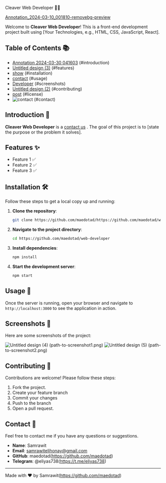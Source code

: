 Cleaver Web Developer 🎨✨

[Annotation_2024-03-10_001810-removebg-preview](https://github.com/maedotad/web-developer/assets/168466989/c6a24b1a-8e86-4f71-828b-52aaf6e74a04)

Welcome to **Cleaver Web Developer**! This is a front-end development project built using [Your Technologies, e.g., HTML, CSS, JavaScript, React].

## Table of Contents 📚

- [Annotation 2024-03-30 041603](https://github.com/maedotad/web-developer/assets/168466989/99b14551-fc8a-469a-87a4-7bbf4ea22351)
(#introduction)
- [Untitled design (3)](https://github.com/maedotad/web-developer/assets/168466989/530118e8-6ae9-45fb-a238-0c87272a0773)
(#features)
- [show](https://github.com/maedotad/web-developer/assets/168466989/d205f21e-6fe9-4336-8af1-dced7b0de269)
(#installation)
- [contact](https://github.com/maedotad/web-developer/assets/168466989/c35068d0-36ff-4aa2-8599-b366fd39b9c2)
(#usage)
- [Developer](https://github.com/maedotad/web-developer/assets/168466989/2f2bb181-f7d3-4979-a463-a43ceb4f7175)
(#screenshots)
- [Untitled design (2)](https://github.com/maedotad/web-developer/assets/168466989/e633da9f-1676-44ca-8b2c-78eb2560408d)
(#contributing)
- [post](https://github.com/maedotad/web-developer/assets/168466989/e76c714e-0e63-42b0-affe-2586d2a23226)
(#license)
- ![contact](https://github.com/maedotad/web-developer/assets/168466989/a438f476-0ec2-4a0f-a326-bad90ca5dbb0)
(#contact)

## Introduction 🌟

**Cleaver Web Developer** is a [contact us](https://github.com/maedotad/web-developer/assets/168466989/cbc75858-a61f-49d3-86a6-2d49fbbde01a)
. The goal of this project is to [state the purpose or the problem it solves].

## Features ✨

- Feature 1 ✅
- Feature 2 ✅
- Feature 3 ✅

## Installation 🛠️

Follow these steps to get a local copy up and running:

1. **Clone the repository**:
    ```bash
    git clone https://github.com/maedotad/https://github.com/maedotad/web-developer
    ```

2. **Navigate to the project directory**:
    ```bash
    cd https://github.com/maedotad/web-developer
    ```

3. **Install dependencies**:
    ```bash
    npm install
    ```

4. **Start the development server**:
    ```bash
    npm start
    ```

## Usage 🚀

Once the server is running, open your browser and navigate to `http://localhost:3000` to see the application in action.

## Screenshots 📸

Here are some screenshots of the project:

![Untitled design (4)](https://github.com/maedotad/web-developer/assets/168466989/5031f4b0-b50b-4a81-8131-883343bdec9c)
(path-to-screenshot1.png)
![Untitled design (5)](https://github.com/maedotad/web-developer/assets/168466989/985194db-bd8d-47a2-a983-ed3ae560af5b)
(path-to-screenshot2.png)

## Contributing 🤝

Contributions are welcome! Please follow these steps:

1. Fork the project.
2. Create your feature branch 
3. Commit your changes
4. Push to the branch 
5. Open a pull request.
## Contact 📧

Feel free to contact me if you have any questions or suggestions.

- **Name**: Samrawit
- **Email**: samrawitelihonay@gmail.com
- **GitHub**: maedotad(https://github.com/maedotad)
- **Telegram**: @eliyas738(https://t.me/eliyas738)

---

Made with ❤️ by Samrawit(https://github.com/maedotad)
